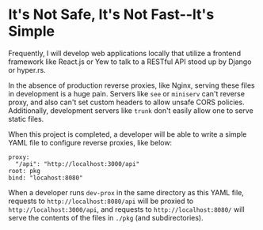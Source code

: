 # It's Not Safe, It's Not Fast--It's Simple

Frequently, I will develop web applications locally that utilize a frontend
framework like React.js or Yew to talk to a RESTful API stood up by Django or
hyper.rs.

In the absence of production reverse proxies, like Nginx, serving these files
in development is a huge pain. Servers like `see` or `miniserv` can't reverse
proxy, and also can't set custom headers to allow unsafe CORS policies.
Additionally, development servers like `trunk` don't easily allow one to serve
static files.

When this project is completed, a developer will be able to write a simple
YAML file to configure reverse proxies, like below:

```
proxy:
  "/api": "http://localhost:3000/api"
root: pkg
bind: "locahost:8080"
```

When a developer runs `dev-prox` in the same directory as this YAML file,
requests to `http://localhost:8080/api` will be proxied to
`http://localhost:3000/api`, and requests to `http://localhost:8080/` will
serve the contents of the files in `./pkg` (and subdirectories).
